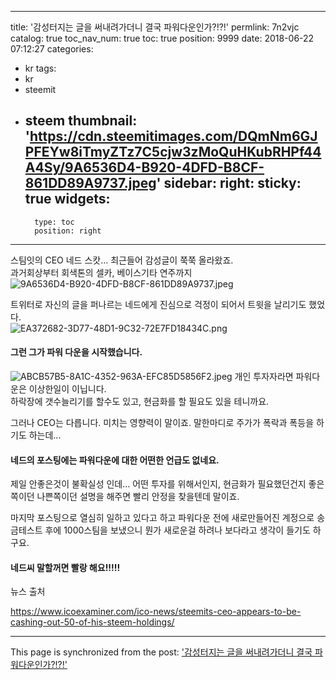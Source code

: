 
---
title: '감성터지는 글을 써내려가더니 결국 파워다운인가?!?!'
permlink: 7n2vjc
catalog: true
toc_nav_num: true
toc: true
position: 9999
date: 2018-06-22 07:12:27
categories:
- kr
tags:
- kr
- steemit
- steem
thumbnail: 'https://cdn.steemitimages.com/DQmNm6GJPFEYw8iTmyZTz7C5cjw3zMoQuHKubRHPf44A4Sy/9A6536D4-B920-4DFD-B8CF-861DD89A9737.jpeg'
sidebar:
    right:
        sticky: true
widgets:
    -
        type: toc
        position: right
---


스팀잇의 CEO 네드 스캇...
최근들어 감성글이 쭉쭉 올라왔죠.  
과거회상부터 회색톤의 셀카, 베이스기타 연주까지
![9A6536D4-B920-4DFD-B8CF-861DD89A9737.jpeg](https://cdn.steemitimages.com/DQmNm6GJPFEYw8iTmyZTz7C5cjw3zMoQuHKubRHPf44A4Sy/9A6536D4-B920-4DFD-B8CF-861DD89A9737.jpeg)

트위터로 자신의 글을 퍼나르는 네드에게 진심으로 걱정이 되어서 트윗을 날리기도 했었다.  
![EA372682-3D77-48D1-9C32-72E7FD18434C.png](https://cdn.steemitimages.com/DQmWHicSePpzoiLJDgu5TsE8uG16RxsuD9H8oSjSaq5M1qp/EA372682-3D77-48D1-9C32-72E7FD18434C.png)
#### 그런 그가 파워 다운을 시작했습니다. 
![ABCB57B5-8A1C-4352-963A-EFC85D5856F2.jpeg](https://cdn.steemitimages.com/DQmX4Dc1dCJisfut1ttrLbzHLEkhq4UEYiQU7kpH9v1LDMT/ABCB57B5-8A1C-4352-963A-EFC85D5856F2.jpeg)
개인 투자자라면 파워다운은 이상한일이 이닙니다.  
하락장에 갯수늘리기를 할수도 있고, 현금화를 할 필요도 있을 테니까요.  

그러나 CEO는 다릅니다.  미치는 영향력이 말이죠.  말한마디로 주가가 폭락과 폭등을 하기도 하는데...

#### 네드의 포스팅에는 파워다운에 대한 어떤한 언급도 없네요.  

제일 안좋은것이 불확실성 인데...
어떤 투자를 위해서인지, 현금화가 필요했던건지
좋은 쪽이던 나쁜쪽이던 설명을 해주면 빨리 안정을 찾을텐데 말이죠.  

마지막 포스팅으로 열심히 일하고 있다고 하고 파워다운 전에 새로만들어진 계정으로 송금테스트 후에 1000스팀을 보냈으니 뭔가 새로운걸 하려나 보다라고 생각이 들기도 하구요.  

#### 네드씨 말할꺼면 빨랑 해요!!!!!


뉴스 출처 

https://www.icoexaminer.com/ico-news/steemits-ceo-appears-to-be-cashing-out-50-of-his-steem-holdings/

- - -

This page is synchronized from the post: ['감성터지는 글을 써내려가더니 결국 파워다운인가?!?!'](https://steemit.com/@kingbit/7n2vjc)
